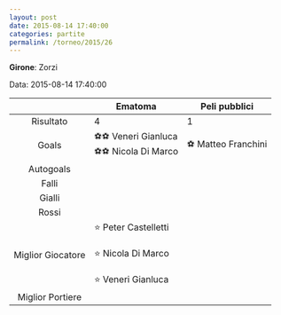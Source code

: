 ```yaml
---
layout: post
date: 2015-08-14 17:40:00
categories: partite
permalink: /torneo/2015/26
---
```

**Girone**: Zorzi

Data: 2015-08-14 17:40:00

| | Ematoma | Peli pubblici |
|:-----:|-----|-----|
Risultato|4|1
Goals|⚽⚽ Veneri Gianluca<br/>⚽⚽ Nicola Di Marco|⚽ Matteo Franchini<br/>
Autogoals||
Falli||
Gialli||
Rossi||
Miglior Giocatore|⭐ Peter Castelletti<br/><br/>⭐ Nicola Di Marco<br/><br/>⭐ Veneri Gianluca<br/>|
Miglior Portiere||